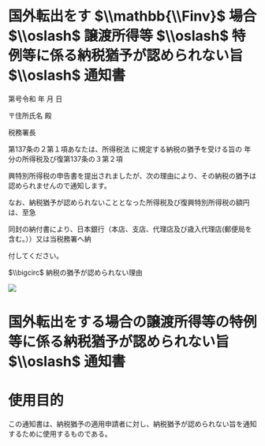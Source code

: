 # 国外転出をす $\\mathbb{\\Finv}$ 場合 $\\oslash$ 譲渡所得等 $\\oslash$ 特例等に係る納税猶予が認められない旨 $\\oslash$ 通知書

第号令和 年 月 日

〒住所氏名 殿

税務署長

第137条の２第１項あなたは、所得税法 に規定する納税の猶予を受ける旨の 年分の所得税及び復第137条の３第２項

興特別所得税の申告書を提出されましたが、次の理由により、その納税の猶予は認められませんので通知します。

なお、納税猶予が認められないこととなった所得税及び復興特別所得税の額円は、至急

同封の納付書により、日本銀行（本店、支店、代理店及び歳入代理店(郵便局を含む。））又は当税務署へ納

付してください。

$\\bigcirc$ 納税の猶予が認められない理由

![](https://www.nta.go.jp/tmp/291746dc-fcb5-4bd8-8fa6-23b5dcb95c51/images/f91d34c990f8cb93c5a3893785ebd635797201ea9121d16f5c863a02383b02c1.jpg)

# 国外転出をする場合の譲渡所得等の特例等に係る納税猶予が認められない旨 $\\oslash$ 通知書

# 使用目的

この通知書は、納税猶予の適用申請者に対し、納税猶予が認められない旨を通知するために使用するものである。